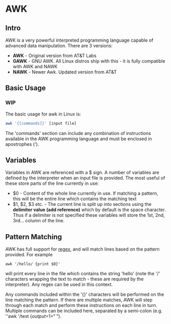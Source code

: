 # AWK

## Intro

AWK is a very powerful interpreted programming language capable of advanced data manipulation. There are 3 versions:

* **AWK** - Original version from AT&T Labs
* **GAWK** - GNU AWK. All Linux distros ship with this - it is fully compatible with AWK and NAWK
* **NAWK** - Newer Awk. Updated version from AT&T

## Basic Usage

### **WIP**

The basic usage for awk in Linux is:

```bash
awk '{[commands]}' [input file]
```

The 'commands' section can include any combination of instructions available in the AWK programming language and must be enclosed in apostrophes \('\).

## Variables

Variables in AWK are referenced with a $ sign. A number of variables are defined by the interpreter when an input file is provided. The most useful of these store parts of the line currently in use:

* $0 - Content of the whole line currently in use. If matching a pattern, this will be the entire line which contains the matching text
* $1, $2, $3 etc. - The current line is split up into sections using the **delimiter value \(add reference\)** which by default is the space character. Thus if a delimiter is not specified these variables will store the 1st, 2nd, 3rd… column of the line.

## Pattern Matching

AWK has full support for [regex](../software/tools/regular-expressions.md), and will match lines based on the pattern provided. For example

```text
awk '/hello/ {print $0}'
```

will print every line in the file which contains the string 'hello' \(note the '/' characters wrapping the text to match - these are required by the interpreter\). Any regex can be used in this context.

Any commands included within the '{}' characters will be performed on the line matching the pattern. If there are multiple matches, AWK will step through each match and perform these instructions on each line in turn. Multiple commands can be included here, separated by a semi-colon \(e.g. ''awk '/test {$output=$1+“ ”\).

